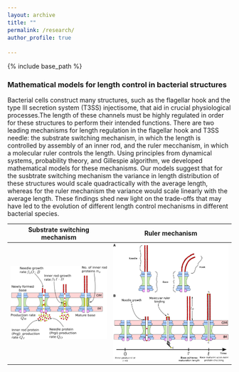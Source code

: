 ```yaml
---
layout: archive
title: ""
permalink: /research/
author_profile: true

---
```


{% include base_path %}

### Mathematical models for length control in bacterial structures

Bacterial cells construct many structures, such as the flagellar hook and the type III secretion system (T3SS) injectisome, that aid in crucial physiological processes.The length of these channels must be highly regulated in order for these structures to perform their intended functions. There are two leading mechanisms for length regulation in the flagellar hook and T3SS needle: the substrate switching mechanism, in which the length is controlled by assembly of an inner rod, and the ruler mecchanism, in which a molecular ruler controls the length. Using principles from dynamical systems, probability theory, and Gillespie algorithm, we developed mathematical models for these mechanisms. Our models suggest that for the susbtrate switching mechanism the variance in length distribution of these structures would scale quadractically with the average length, whereas for the ruler mechanism the variance would scale linearly with the average length. These findings shed new light on the trade-offs that may have led to the evolution of different length control mechanisms in different bacterial species.

| Substrate switching mechanism | Ruler mechanism |
| :-----------------------------------------------------: | :---------------------------------------------: |
| <img src="/files/substrate_switching.png" width="400"/> | <img src="/files/ruler_model.jpg" width="500"/> |


